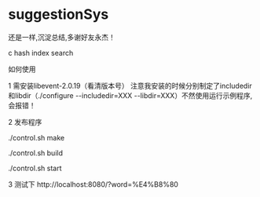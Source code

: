 suggestionSys
=============
还是一样,沉淀总结,多谢好友永杰！

c hash index search


如何使用

1 需安装libevent-2.0.19（看清版本号）
  注意我安装的时候分别制定了includedir和libdir（./configure --includedir=XXX  --libdir=XXX）不然使用运行示例程序,会报错！

2 发布程序
  
  ./control.sh make
  
  ./control.sh build
  
  ./control.sh start
  
  
3 测试下
  http://localhost:8080/?word=%E4%B8%80
